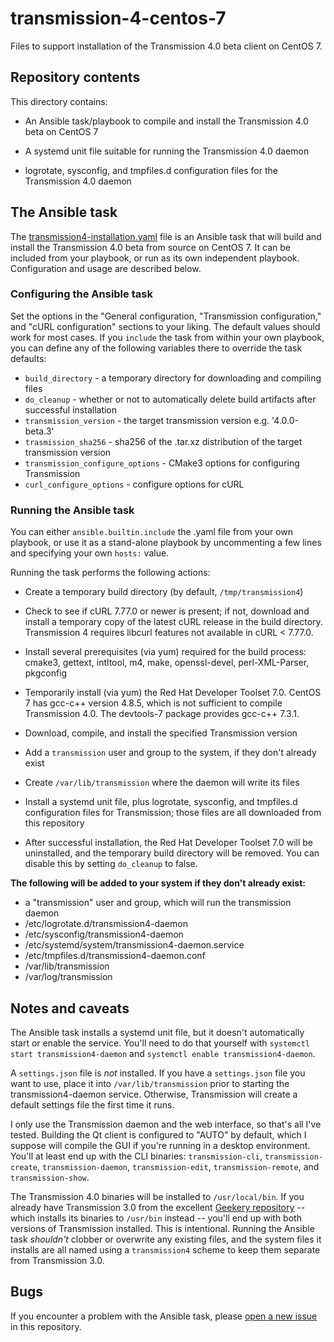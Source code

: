 # transmission-4-centos-7

Files to support installation of the Transmission 4.0 beta client on CentOS 7.

## Repository contents

This directory contains:

- An Ansible task/playbook to compile and install the Transmission 4.0 beta on CentOS 7

- A systemd unit file suitable for running the Transmission 4.0 daemon

- logrotate, sysconfig, and tmpfiles.d configuration files for the Transmission 4.0 daemon

## The Ansible task

The [transmission4-installation.yaml](transmission4-installation.yaml) 
file is an Ansible task that will build and install the Transmission 4.0 beta from source on CentOS 7. It can be included
from your playbook, or run as its own independent playbook. Configuration and usage are described below.

### Configuring the Ansible task

Set the options in the "General configuration, "Transmission configuration," and "cURL configuration" sections to your
liking. The default values should work for most cases. If you `include` the task from within your own playbook, you can
define any of the following variables there to override the task defaults:

- `build_directory` - a temporary directory for downloading and compiling files
- `do_cleanup` - whether or not to automatically delete build artifacts after successful installation
- `transmission_version` - the target transmission version e.g. '4.0.0-beta.3'
- `trasmission_sha256` - sha256 of the .tar.xz distribution of the target transmission version
- `transmission_configure_options` - CMake3 options for configuring Transmission
- `curl_configure_options` - configure options for cURL

### Running the Ansible task

You can either `ansible.builtin.include` the .yaml file from your own playbook, or use it as a stand-alone 
playbook by uncommenting a few lines and specifying your own `hosts:` value.

Running the task performs the following actions:

- Create a temporary build directory (by default, `/tmp/transmission4`)

- Check to see if cURL 7.77.0 or newer is present; if not, download and install a temporary copy of the latest cURL
release in the build directory. Transmission 4 requires libcurl features not available in cURL < 7.77.0.

- Install several prerequisites (via yum) required for the build process: cmake3, gettext, intltool, m4, make, 
openssl-devel, perl-XML-Parser, pkgconfig

- Temporarily install (via yum) the Red Hat Developer Toolset 7.0. CentOS 7 has gcc-c++ version 4.8.5, which is not 
sufficient to compile Transmission 4.0. The devtools-7 package provides gcc-c++ 7.3.1.

- Download, compile, and install the specified Transmission version

- Add a `transmission` user and group to the system, if they don't already exist

- Create `/var/lib/transmission` where the daemon will write its files

- Install a systemd unit file, plus logrotate, sysconfig, and tmpfiles.d configuration files for Transmission; those
files are all downloaded from this repository

- After successful installation, the Red Hat Developer Toolset 7.0 will be uninstalled, and the temporary build
directory will be removed. You can disable this by setting `do_cleanup` to false.

**The following will be added to your system if they don't already exist:**

- a "transmission" user and group, which will run the transmission daemon
- /etc/logrotate.d/transmission4-daemon
- /etc/sysconfig/transmission4-daemon
- /etc/systemd/system/transmission4-daemon.service
- /etc/tmpfiles.d/transmission4-daemon.conf
- /var/lib/transmission
- /var/log/transmission

## Notes and caveats

The Ansible task installs a systemd unit file, but it doesn't automatically start or enable the service. You'll need
to do that yourself with `systemctl start transmission4-daemon` and `systemctl enable transmission4-daemon`.

A `settings.json` file is *not* installed. If you have a `settings.json` file you want to use, place it into 
`/var/lib/transmission` prior to starting the transmission4-daemon service. Otherwise, Transmission will create a default
settings file the first time it runs.

I only use the Transmission daemon and the web interface, so that's all I've tested. Building the Qt client is
configured to "AUTO" by default, which I suppose will compile the GUI if you're running in a desktop environment. You'll
at least end up with the CLI binaries: `transmission-cli`, `transmission-create`, `transmission-daemon`, `transmission-edit`,
`transmission-remote`, and `transmission-show`.

The Transmission 4.0 binaries will be installed to `/usr/local/bin`. If you already have Transmission 3.0 from
the excellent [Geekery repository](http://geekery.altervista.org/dokuwiki/doku.php) -- which installs its binaries to
`/usr/bin` instead -- you'll end up with both versions of Transmission installed. This is intentional. Running the
Ansible task *shouldn't* clobber or overwrite any existing files, and the system files it installs are all named
using a `transmission4` scheme to keep them separate from Transmission 3.0.

## Bugs

If you encounter a problem with the Ansible task, please [open a new issue](https://github.com/parseword/transmission-4-centos-7/issues/new) in this repository.
